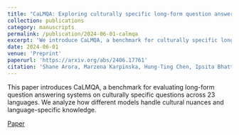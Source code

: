 ```yaml
---
title: "CaLMQA: Exploring culturally specific long-form question answering across 23 languages"
collection: publications
category: manuscripts
permalink: /publication/2024-06-01-calmqa
excerpt: 'We introduce CaLMQA, a benchmark for culturally specific long-form question answering across 23 languages.'
date: 2024-06-01
venue: 'Preprint'
paperurl: 'https://arxiv.org/abs/2406.17761'
citation: 'Shane Arora, Marzena Karpinska, Hung-Ting Chen, Ipsita Bhattacharjee, Mohit Iyyer, Eunsol Choi. (2024). &quot;CaLMQA: Exploring culturally specific long-form question answering across 23 languages.&quot; <i>Preprint</i>.'
---
```


This paper introduces CaLMQA, a benchmark for evaluating long-form question answering systems on culturally specific questions across 23 languages. We analyze how different models handle cultural nuances and language-specific knowledge.

[Paper](https://arxiv.org/abs/2406.17761) 